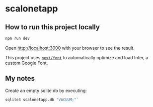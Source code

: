 # scalonetapp

## How to run this project locally

```bash
npm run dev
```

Open [http://localhost:3000](http://localhost:3000) with your browser to see the result.

This project uses [`next/font`](https://nextjs.org/docs/basic-features/font-optimization) to automatically optimize and load Inter, a custom Google Font.

## My notes

Create an empty sqlite db by executing:

```bash
sqlite3 scalonetapp.db "VACUUM;"`
```
